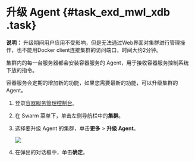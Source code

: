 # 升级 Agent {#task_exd_mwl_xdb .task}

**说明：** 升级期间用户应用不受影响，但是无法通过Web界面对集群进行管理操作，也不能用Docker client连接集群的访问端口，时间大约2分钟。

集群内的每一台服务器都会安装容器服务的 Agent，用于接收容器服务控制系统下放的指令。

容器服务会定期的增加新的功能，如果您需要最新的功能，可以升级集群的 Agent。

1.  登录[容器服务管理控制台](https://cs.console.aliyun.com)。 
2.  在 Swarm 菜单下，单击左侧导航栏中的**集群**。 
3.  选择要升级 Agent 的集群，单击**更多** \> **升级 Agent**。 

    ![](http://static-aliyun-doc.oss-cn-hangzhou.aliyuncs.com/assets/img/7004/4836_zh-CN.png)

4.  在弹出的对话框中，单击**确定**。 

